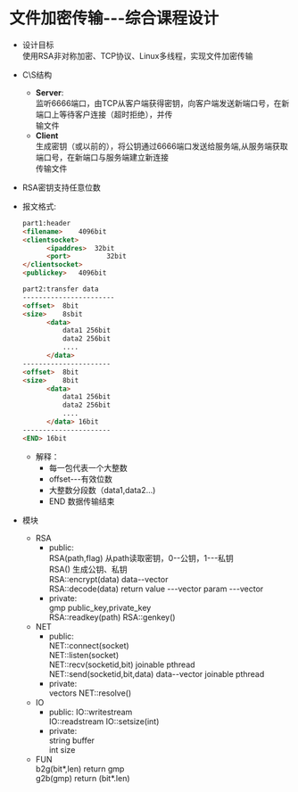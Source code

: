 # 文件加密传输---综合课程设计

* 设计目标  
使用RSA非对称加密、TCP协议、Linux多线程，实现文件加密传输

* C\S结构  
    * **Server**:  
    监听6666端口，由TCP从客户端获得密钥，向客户端发送新端口号，在新端口上等待客户连接（超时拒绝），并传  
    输文件
    * **Client**  
    生成密钥（或以前的），将公钥通过6666端口发送给服务端,从服务端获取端口号，在新端口与服务端建立新连接  
    传输文件
    
 
* RSA密钥支持任意位数

* 报文格式:  
    ```html
    part1:header
    <filename>    4096bit
    <clientsocket>
          <ipaddres>  32bit
          <port>         32bit
    </clientsocket>
    <publickey>   4096bit
    ```
    ```html
    part2:transfer data
  -----------------------
    <offset>  8bit
    <size>    8sbit
          <data>
              data1 256bit
              data2 256bit
              ....
          </data>
  ----------------------
    <offset>  8bit
    <size>    8bit
          <data>
              data1 256bit
              data2 256bit
              ....
          </data> 16bit
  ----------------------
    <END> 16bit
    
    ```
    
    * 解释：  
        * 每一包代表一个大整数
        * offset---有效位数
        * 大整数分段数（data1,data2...)
        * END 数据传输结束

* 模块
    * RSA  
        - public:  
          RSA(path,flag)  从path读取密钥，0--公钥，1---私钥  
          RSA()  生成公钥、私钥  
          RSA::encrypt(data) data--vector<gmp>  
          RSA::decode(data)  return value ---vector<gmp>  param ---vector<gmp>  
        - private:  
          gmp public_key,private_key  
          RSA::readkey(path)
          RSA::genkey()
    * NET  
        - public:  
          NET::connect(socket)  
          NET::listen(socket)  
          NET::recv(socketid,bit) joinable pthread  
          NET::send(socketid,bit,data) data--vector<gmp> joinable pthread
        - private:  
          vector<socket>s
          NET::resolve()
    * IO  
        - public:
          IO::writestream  
          IO::readstream
          IO::setsize(int)  
        - private:  
          string buffer  
          int size  
    * FUN  
        b2g(bit*,len)   return gmp  
        g2b(gmp)        return (bit*.len)